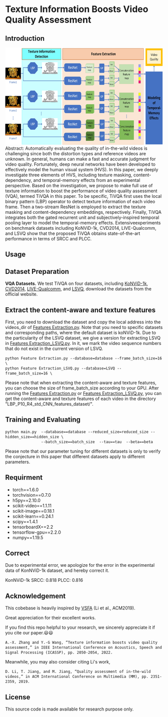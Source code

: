 Texture Information Boosts Video Quality Assessment
===
Introduction
---

<img src="https://github.com/GZHU-DVL/TiVQA/blob/main/Framework.jpg" width="650" height="310" /><br/>
Abstract: Automatically evaluating the quality of in-the-wild videos is challenging since both the distortion types and reference videos are unknown. In general, humans can make a fast and accurate judgment for video quality. Fortunately, deep neural networks have been developed to effectively model the human visual system (HVS). In this paper, we deeply investigate three elements of HVS, including texture masking, content-dependency, and temporal-memory effects from an experimental perspective. Based on the investigation, we propose to make full use of texture information to boost the performance of video quality assessment (VQA), termed TiVQA in this paper. To be specific, TiVQA first uses the local binary pattern (LBP) operator to detect texture information of each video frame. Then a two-stream ResNet is employed to extract the texture masking and content-dependency embeddings, respectively. Finally, TiVQA integrates both the gated recurrent unit and subjectively-inspired temporal pooling layer to model the temporal-memory effects. Extensiveexperiments on benchmark datasets including KoNViD-1k, CVD2014, LIVE-Qualcomm, and LSVQ show that the proposed TiVQA obtains state-of-the-art performance in terms of SRCC and PLCC.

Usage
---
## Dataset Preparation
**VQA Datasets.**
We test TiVQA on four datasets, including [KoNViD-1k](http://database.mmsp-kn.de/konvid-1k-database.html), [CVD2014](https://www.mv.helsinki.fi/home/msjnuuti/CVD2014/), [LIVE-Qualcomm](http://live.ece.utexas.edu/research/incaptureDatabase/index.html), and [LSVQ](https://github.com/baidut/PatchVQ), download the datasets from the official website. 

## Extract the content-aware and texture features
First, you need to download the dataset and copy the local address into the videos_dir of [Features Extraction.py](https://github.com/GZHU-DVL/TiVQA/blob/main/Features%20Extraction.py). Note that you need to specific datasets and corresponding paths, where the default dataset is koNViD-1k. Due to the particularity of the LSVQ dataset, we give a version for extracting LSVQ in [Features Extraction_LSVQ.py](https://github.com/GZHU-DVL/TiVQA/blob/main/Features%20Extraction_LSVQ.py). In it, we mark the video sequence numbers that do not exist in the current version of LSVQ.

```
python Feature Extraction.py --database=database --frame_batch_size=16 \
python Feature Extraction_LSVQ.py --database=LSVQ --frame_batch_size=16 \
```
Please note that when extracting the content-aware and texture features, you can choose the size of frame_batch_size according to your GPU. After running the [Features Extraction.py](https://github.com/GZHU-DVL/TiVQA/blob/main/Features%20Extraction.py) or [Features Extraction_LSVQ.py](https://github.com/GZHU-DVL/TiVQA/blob/main/Features%20Extraction_LSVQ.py), you can get the content-aware and texture features of each video in the directory "LBP_P10_R4_std_CNN_features_dataset/".

## Training and Evaluating
```
python main.py  --database==database --reduced_size=reduced_size --hidden_size==hidden_size \
                --batch_size==batch_size  --tau==tau  --beta==beta
```
Please note that our parameter tuning for different datasets is only to verify the conjecture in this paper that different datasets apply to different parameters.

## Requirment
* torch==1.6.0
* torchvision==0.7.0
* h5py==2.10.0
* scikit-video==1.1.11
* scikit-image==0.18.1
* scikit-learn==0.24.1
* scipy==1.4.1
* tensorboardX==2.2
* tensorflow-gpu==2.2.0
* numpy==1.19.5

Correct
---
Due to experimental error, we apologize for the error in the experimental data of KonNViD-1k dataset, and hereby correct it.

KonNViD-1k     SRCC: 0.818
               PLCC: 0.816
             
Acknowledgement
---
This cobebase is heavily inspired by [VSFA](https://github.com/lidq92/VSFA) (Li et al., ACM2019).

Great appreciation for their excellent works.

If you find this repo helpful to your research, we sincerely appreciate it if you cite our paper.:smiley::smiley:

```
A.-X. Zhang and Y.-G Wang, “Texture information boosts video quality assessment,” in IEEE International Conference on Acoustics, Speech and Signal Processing (ICASSP), pp. 2050-2054, 2022.
```
Meanwhile, you may also consider citing Li's work,
```
D. Li, T. Jiang, and M. Jiang, “Quality assessment of in-the-wild videos,” in ACM International Conference on Multimedia (MM), pp. 2351-2359, 2019.
```

License
---
This source code is made available for research purpose only.


